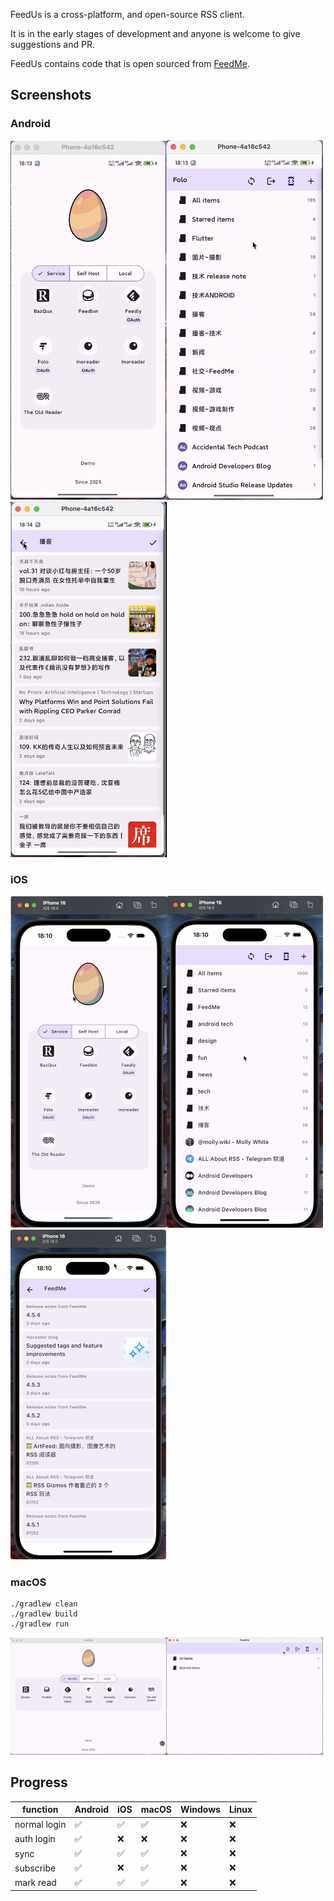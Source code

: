 FeedUs is a cross-platform, and open-source RSS client.

It is in the early stages of development and anyone is welcome to give suggestions and PR.

FeedUs contains code that is open sourced from [FeedMe](https://github.com/seazon/FeedMe).

## Screenshots
### Android
<img width="250" alt="ui-Android-login" src="./docs/imgs/android-login.png" /><img width="250" alt="ui-Android-login" src="./docs/imgs/android-feeds.png" /><img width="250" alt="ui-Android-login" src="./docs/imgs/android-articles.png" />

### iOS
<img width="250" alt="ui-Android-login" src="./docs/imgs/ios-login.png" /><img width="250" alt="ui-Android-login" src="./docs/imgs/ios-feeds.png" /><img width="250" alt="ui-Android-login" src="./docs/imgs/ios-articles.png" />

### macOS
```
./gradlew clean
./gradlew build
./gradlew run
```
<img width="250" alt="ui-Android-login" src="./docs/imgs/macos-login.png" /><img width="250" alt="ui-Android-login" src="./docs/imgs/macos-feeds.png" />

## Progress
| function     | Android | iOS | macOS | Windows | Linux |
|--------------|---------|-----|-------|---------|-------|
| normal login | ✅      | ✅  | ✅     | ❌      |❌     |
| auth login   | ✅      | ❌  | ❌     | ❌      |❌     |
| sync         | ✅      | ✅  | ✅     | ❌      |❌     |
| subscribe    | ✅      | ❌  | ✅     | ❌      |❌     |
| mark read    | ✅      | ✅  | ✅     | ❌      |❌     |
